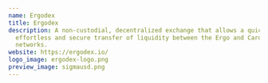 ```yaml
---
name: Ergodex
title: Ergodex
description: A non-custodial, decentralized exchange that allows a quick,
  effortless and secure transfer of liquidity between the Ergo and Cardano
  networks.
website: https://ergodex.io/
logo_image: ergodex-logo.png
preview_image: sigmausd.png
---
```

